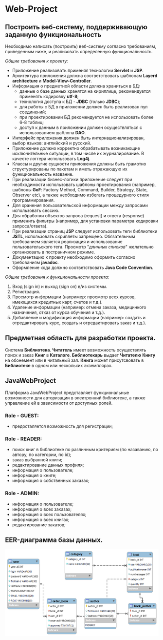 # Web-Project
## Построить веб-систему, поддерживающую заданную функциональность
Необходимо написать (построить) веб-систему согласно требованиям, приведенным ниже, и реализовать определенную функциональность.

_Общие требования к проекту:_
* Приложение реализовать применяя технологии __Servlet__ и __JSP__.
* Архитектура приложения должна соответствовать шаблонам __Layerd architecture__ и __Model-View-Controller__.
* Информация о предметной области должна храниться в БД:
    * данные о базе данных хранятся на кириллице, рекомендуется применять кодировку __utf-8__;
    * технология доступа к БД - __JDBC__ (только __JDBC__);
    * для работы с БД в приложении должен быть реализован пул соединений;
    * при проектировании БД рекомендуется не использовать более 6-8 таблиц;
    * доступ к данным в приложении должен осуществляться с использованием шаблона __DAO__.
* Интерфейс приложения должен быть интернационализирован, выбор языков: английский и русский.
* Приложение должно корректно обрабатывать возникающие исключительные ситуации, в том числе их журналирование. В качесте логгера использовать __Log4j__.
* Классы и другие сущности приложения должны быть грамотно структурированы по пакетам и иметь отражающую их функциональность название.
* При реализации бизнес-логики приложение следует при необходимости использовать шаблоны проектирования (например, шаблоны __GoF__: Factory Method, Command, Builder,
 Strategy, State, Observer etc), а также необходимо избегать процедурного стиля программирования.
* Для хранения пользовательской информации между запросами использовать сессию.
* Для обработки объектов запроса (request) и ответа (response) применить фильтры (например, для установки параметра кодировки запроса/ответа).
* При реализации страниц __JSP__ следует использовать теги библиотеки __JSTL__, использовать скриплеты запрещено. Обязательным требованием является реализация и 
использование пользовательского тега. Просмотр "_длинных списков_" желательно организовать в постраничном режиме.
* Документацию к проекту необходимо оформить согласно требованиям __javadoc__.
* Оформление кода должно соответствовать __Java Code Convention__.

_Общие требования к функциональности проекта:_
1) Вход (sign in) и выход (sign on) в/из системы.
2) Регистрация.
3) Просмотр информации (например: просмотр всех курсов, имеющихся кредитных карт, счетов и т.д.).
4) Удаление информации (например: отмена заказа, медицинкого назначения, отказ от курса обучения и т.д.).
5) Добавление и модификация информации (например: создать и отредактировать курс, создать и отредактировать заказ и т.д.).

## Предметная область для разработки проекта.
Система __Библиотека__. __Читатель__ имеет возможность осуществлять поиск и заказ __Книг__ в __Каталоге__. __Библиотекарь__ выдает __Читателю__ __Книгу__
на обонемент или в читальный зал. __Книга__ может присутсвовать в __Библиотеке__ в одном или нескольких экземплярах. 

## JavaWebProject 
Платформа JavaWebProject представляет функциональные возможности для авторизации в электронний библиотеке, а также управление ей в зависимости от доступных ролей.
### Role - GUEST:
* предосталяется возможность для регистрации;
### Role - READER:
* поиск книг в библиотеке по различным критериям (по назаванию, по автору, по категории, по id);
* заказ выбранной книги;
* редактирование данных профиля;
* информация о пользователе;
* информация о книге;
* информация о собственных заказах;
### Role - ADMIN:
* информация о пользователе;
* информация о всех заказах;
* информация о всех пользователях;
* информация о всех книгах;
* редактирование заказов;

## EER-диаграмма базы данных.
<img src="data/temp/eer-diagram.png" width="900">
